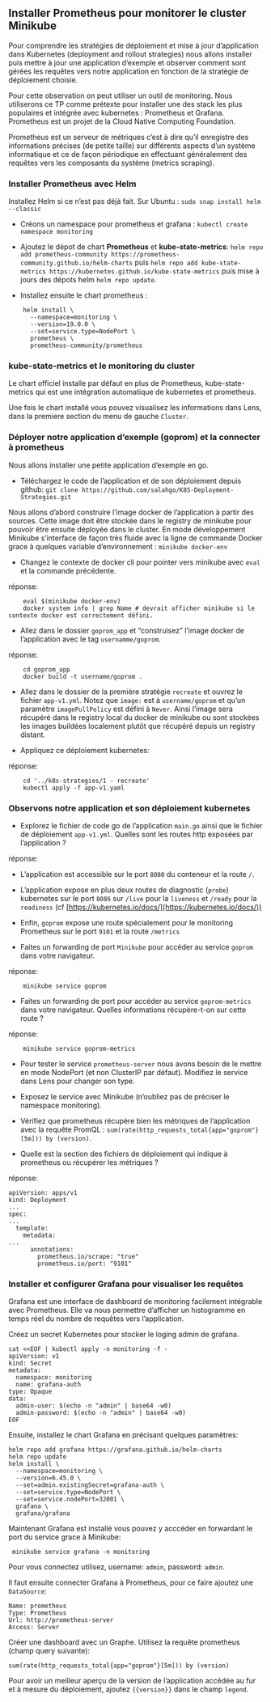 Installer Prometheus pour monitorer le cluster Minikube
-------------------------------------------------------

Pour comprendre les stratégies de déploiement et mise à jour d’application dans Kubernetes (deployment and rollout strategies) nous allons installer puis mettre à jour une application d’exemple et observer comment sont gérées les requêtes vers notre application en fonction de la stratégie de déploiement choisie.

Pour cette observation on peut utiliser un outil de monitoring. Nous utiliserons ce TP comme prétexte pour installer une des stack les plus populaires et intégrée avec kubernetes : Prometheus et Grafana. Prometheus est un projet de la Cloud Native Computing Foundation.

Prometheus est un serveur de métriques c’est à dire qu’il enregistre des informations précises (de petite taille) sur différents aspects d’un système informatique et ce de façon périodique en effectuant généralement des requêtes vers les composants du système (metrics scraping).


### Installer Prometheus avec Helm

Installez Helm si ce n’est pas déjà fait. Sur Ubuntu : `sudo snap install helm --classic`

*   Créons un namespace pour prometheus et grafana : `kubectl create namespace monitoring`
    
*   Ajoutez le dépot de chart **Prometheus** et **kube-state-metrics**: `helm repo add prometheus-community https://prometheus-community.github.io/helm-charts` puis `helm repo add kube-state-metrics https://kubernetes.github.io/kube-state-metrics` puis mise à jours des dépots helm `helm repo update`.
    
*   Installez ensuite le chart prometheus :
    
```
    helm install \
      --namespace=monitoring \
      --version=19.0.0 \
      --set=service.type=NodePort \
      prometheus \
      prometheus-community/prometheus
```   

### kube-state-metrics et le monitoring du cluster

Le chart officiel installe par défaut en plus de Prometheus, kube-state-metrics qui est une intégration automatique de kubernetes et prometheus.

Une fois le chart installé vous pouvez visualisez les informations dans Lens, dans la premiere section du menu de gauche `Cluster`.

### Déployer notre application d’exemple (goprom) et la connecter à prometheus

Nous allons installer une petite application d’exemple en go.

*   Téléchargez le code de l’application et de son déploiement depuis github: `git clone https://github.com/salahgo/K8S-Deployment-Strategies.git`

Nous allons d’abord construire l’image docker de l’application à partir des sources. Cette image doit être stockée dans le registry de minikube pour pouvoir être ensuite déployée dans le cluster. En mode développement Minikube s’interface de façon très fluide avec la ligne de commande Docker grace à quelques variable d’environnement : `minikube docker-env`

*   Changez le contexte de docker cli pour pointer vers minikube avec `eval` et la commande précédente.

réponse:
```
    eval $(minikube docker-env)
    docker system info | grep Name # devrait afficher minikube si le contexte docker est correctement défini.
```    

*   Allez dans le dossier `goprom_app` et “construisez” l’image docker de l’application avec le tag `usernamme/goprom`.

réponse:
```
    cd goprom_app
    docker build -t username/goprom .
```    

*   Allez dans le dossier de la première stratégie `recreate` et ouvrez le fichier `app-v1.yml`. Notez que `image:` est à `username/goprom` et qu’un paramètre `imagePullPolicy` est défini à `Never`. Ainsi l’image sera récupéré dans le registry local du docker de minikube ou sont stockées les images buildées localement plutôt que récupéré depuis un registry distant.
    
*   Appliquez ce déploiement kubernetes:
    

réponse:
```
    cd '../k8s-strategies/1 - recreate'
    kubectl apply -f app-v1.yaml
```   

### Observons notre application et son déploiement kubernetes

*   Explorez le fichier de code go de l’application `main.go` ainsi que le fichier de déploiement `app-v1.yml`. Quelles sont les routes http exposées par l’application ?

réponse:

*   L’application est accessible sur le port `8080` du conteneur et la route `/`.
*   L’application expose en plus deux routes de diagnostic (`probe`) kubernetes sur le port `8086` sur `/live` pour la `liveness` et `/ready` pour la `readiness` (cf [https://kubernetes.io/docs/](https://kubernetes.io/docs/))
*   Enfin, `goprom` expose une route spécialement pour le monitoring Prometheus sur le port `9101` et la route `/metrics`

*   Faites un forwarding de port `Minikube` pour accéder au service `goprom` dans votre navigateur.

réponse:
```
    minikube service goprom
```   

*   Faites un forwarding de port pour accéder au service `goprom-metrics` dans votre navigateur. Quelles informations récupère-t-on sur cette route ?

réponse:
```
    minikube service goprom-metrics
```   

*   Pour tester le service `prometheus-server` nous avons besoin de le mettre en mode NodePort (et non ClusterIP par défaut). Modifiez le service dans Lens pour changer son type.
    
*   Exposez le service avec Minikube (n’oubliez pas de préciser le namespace monitoring).
    
*   Vérifiez que prometheus récupère bien les métriques de l’application avec la requête PromQL : `sum(rate(http_requests_total{app="goprom"}[5m])) by (version)`.
    
*   Quelle est la section des fichiers de déploiement qui indique à prometheus ou récupérer les métriques ?
    

réponse:

    apiVersion: apps/v1
    kind: Deployment
    ...
    spec:
    ...
      template:
        metadata:
    ...
          annotations:
            prometheus.io/scrape: "true"
            prometheus.io/port: "9101"
    

### Installer et configurer Grafana pour visualiser les requêtes

Grafana est une interface de dashboard de monitoring facilement intégrable avec Prometheus. Elle va nous permettre d’afficher un histogramme en temps réel du nombre de requêtes vers l’application.

Créez un secret Kubernetes pour stocker le loging admin de grafana.

    cat <<EOF | kubectl apply -n monitoring -f -
    apiVersion: v1
    kind: Secret
    metadata:
      namespace: monitoring
      name: grafana-auth
    type: Opaque
    data:
      admin-user: $(echo -n "admin" | base64 -w0)
      admin-password: $(echo -n "admin" | base64 -w0)
    EOF
    

Ensuite, installez le chart Grafana en précisant quelques paramètres:

    helm repo add grafana https://grafana.github.io/helm-charts
    helm repo update
    helm install \
      --namespace=monitoring \
      --version=6.45.0 \
      --set=admin.existingSecret=grafana-auth \
      --set=service.type=NodePort \
      --set=service.nodePort=32001 \
      grafana \
      grafana/grafana
    

Maintenant Grafana est installé vous pouvez y acccéder en forwardant le port du service grace à Minikube:

     minikube service grafana -n monitoring
    

Pour vous connectez utilisez, username: `admin`, password: `admin`.

Il faut ensuite connecter Grafana à Prometheus, pour ce faire ajoutez une `DataSource`:

    Name: prometheus
    Type: Prometheus
    Url: http://prometheus-server
    Access: Server
    

Créer une dashboard avec un Graphe. Utilisez la requête prometheus (champ query suivante):

    sum(rate(http_requests_total{app="goprom"}[5m])) by (version)
    

Pour avoir un meilleur aperçu de la version de l’application accédée au fur et à mesure du déploiement, ajoutez `{{version}}` dans le champ `legend`.
